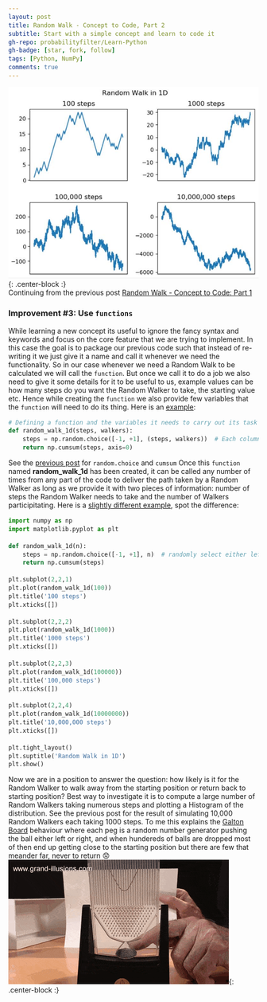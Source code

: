 ```yaml
---
layout: post
title: Random Walk - Concept to Code, Part 2
subtitle: Start with a simple concept and learn to code it 
gh-repo: probabilityfilter/Learn-Python
gh-badge: [star, fork, follow]
tags: [Python, NumPy]
comments: true
---
```


![RandomWalk](/img/RandomWalk1/RandomWalker1D.jpg "Multiple Random Walks"){: .center-block :}  
Continuing from the previous post [Random Walk - Concept to Code: Part 1](https://probabilityfilter.github.io/2018-04-28-RandomWalk1/)
### Improvement #3: Use `functions`
While learning a new concept its useful to ignore the fancy syntax and keywords and focus on the core feature that we are trying to implement. In this case the goal is to package our previous code such that instead of re-writing it we just give it a name and call it whenever we need the functionality. So in our case whenever we need a Random Walk to be calculated we will call the `function`. But once we call it to do a job we also need to give it some details for it to be useful to us, example values can be how many steps do you want the Random Walker to take, the starting value etc. Hence while creating the `function` we also provide few variables that the `function` will need to do its thing. Here is an [example](https://github.com/probabilityfilter/Learn-Python/blob/master/RandomWalker/RandomWalk_1d_multiple%20walkers.py):

```python
# Defining a function and the variables it needs to carry out its task
def random_walk_1d(steps, walkers):
    steps = np.random.choice([-1, +1], (steps, walkers))  # Each column is an independent Walker
    return np.cumsum(steps, axis=0)
```
See the [previous post](https://probabilityfilter.github.io/2018-04-28-RandomWalk1/) for `random.choice` and `cumsum`
Once this `function` named **random_walk_1d** has been created, it can be called any number of times from any part of the code to deliver the path taken by a Random Walker as long as we provide it with two pieces of information: number of steps the Random Walker needs to take and the number of Walkers participitating. Here is a [slightly different example](https://github.com/probabilityfilter/Learn-Python/blob/master/RandomWalker/RandomWalk_1d.py), spot the difference:

```python
import numpy as np
import matplotlib.pyplot as plt

def random_walk_1d(n):
    steps = np.random.choice([-1, +1], n)  # randomly select either left or right
    return np.cumsum(steps)

plt.subplot(2,2,1)
plt.plot(random_walk_1d(100))
plt.title('100 steps')
plt.xticks([])

plt.subplot(2,2,2)
plt.plot(random_walk_1d(1000))
plt.title('1000 steps')
plt.xticks([])

plt.subplot(2,2,3)
plt.plot(random_walk_1d(100000))
plt.title('100,000 steps')
plt.xticks([])

plt.subplot(2,2,4)
plt.plot(random_walk_1d(10000000))
plt.title('10,000,000 steps')
plt.xticks([])

plt.tight_layout()
plt.suptitle('Random Walk in 1D')
plt.show()
```

Now we are in a position to answer the question: how likely is it for the Random Walker to walk away from the starting position or return back to starting position? Best way to investigate it is to compute a large number of Random Walkers taking numerous steps and plotting a Histogram of the distribution. See the previous post for the result of simulating 10,000 Random Walkers each taking 1000 steps. To me this explains the [Galton Board](https://en.wikipedia.org/wiki/Bean_machine) behaviour where each peg is a random number generator pushing the ball either left or right, and when hundereds of balls are dropped most of then end up getting close to the starting position but there are few that meander far, never to return :worried:
![GaltonBoard](/img/RandomWalk1/GB.gif "Galton Board in Action"){: .center-block :}
